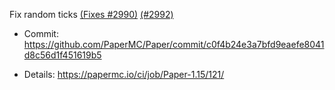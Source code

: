 Fix random ticks [(Fixes #2990)](https://github.com/PaperMC/Paper/issues/2990) [(#2992)](https://github.com/PaperMC/Paper/pull/2992) 

* Commit: https://github.com/PaperMC/Paper/commit/c0f4b24e3a7bfd9eaefe8041d8c56d1f451619b5

* Details: https://papermc.io/ci/job/Paper-1.15/121/
